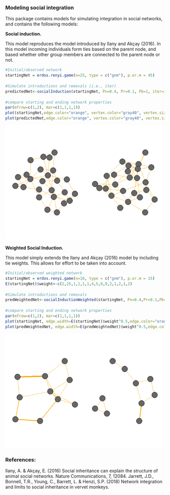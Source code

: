 ### Modeling social integration

This package contains models for simulating integration in social networks, and contains the following models:

**Social induction.**

This model reproduces the model introduced by Ilany and Akçay (2016). In this model incoming individuals form ties based on the parent node, and based whether other group members are connected to the parent node or not.

``` r
#Initial/observed network
startingNet = erdos.renyi.game(n=25, type = c("gnm"), p.or.m = 45)

#Simulate introductions and removals (i.e., iter)
predictedNet<-socialInduction(startingNet, Pn=0.4, Pr=0.1, Pb=1, iter=100)

#compare starting and ending network properties
par(mfrow=c(1,2), mar=c(1,1,1,1))
plot(startingNet,edge.color="orange", vertex.color="gray40", vertex.size = 20, layout=layout_with_fr, vertex.label=NA)
plot(predictedNet,edge.color="orange", vertex.color="gray40", vertex.size = 20, layout=layout_with_fr, vertex.label=NA)  
```

![](README_files/figure-markdown_github/unnamed-chunk-1-1.png)

**Weighted Social Induction.**

This model simply extends the Ilany and Akçay (2016) model by including tie weights. This allows for effort to be taken into account.

``` r
#Initial/observed weighted network
startingNet = erdos.renyi.game(n=10, type = c("gnm"), p.or.m = 15)
E(startingNet)$weight<-c(2,25,1,1,1,1,4,5,6,9,2,1,2,1,2)

#Simulate introductions and removals
predWeightedNet<-socialInductionWeighted(startingNet, Pn=0.4,Pr=0.1,Pb=1,En1=0.1,En2=4,Er1=0.1,Er2=4,maxE=100,iter=100)

#compare starting and ending network properties
par(mfrow=c(1,2), mar=c(1,1,1,1))
plot(startingNet, edge.width=E(startingNet)$weight^0.5,edge.color="orange", vertex.color="gray40", vertex.size = 20, layout=layout_with_fr, vertex.label=NA)
plot(predWeightedNet, edge.width=E(predWeightedNet)$weight^0.5,edge.color="orange", vertex.color="gray40", vertex.size = 20, layout=layout_with_fr, vertex.label=NA)
```

![](README_files/figure-markdown_github/unnamed-chunk-2-1.png)

### References:

Ilany, A. & Akçay, E. (2016) Social inheritance can explain the structure of animal social networks. Nature Communications, 7, 12084.
Jarrett, J.D., Bonnell, T.R., Young, C., Barrett, L. & Henzi, S.P. (2018) Network integration and limits to social inheritance in vervet monkeys.
